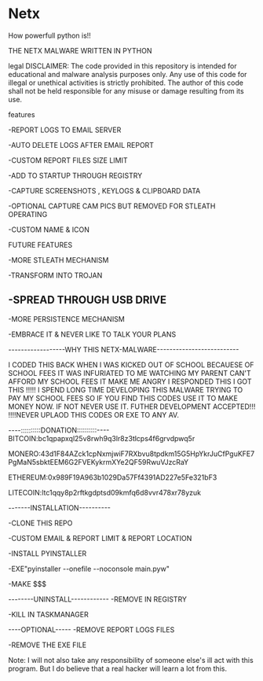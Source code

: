 # Netx
How powerfull python is!!

 THE NETX MALWARE WRITTEN IN PYTHON

 legal
 DISCLAIMER: The code provided in this repository is intended for educational and malware analysis purposes only. Any use of this code for illegal or unethical activities is strictly prohibited. The author of this code shall not be held responsible for any misuse or damage resulting from its use.

 features

 -REPORT LOGS TO EMAIL SERVER
 
 -AUTO DELETE LOGS AFTER EMAIL REPORT
 
 -CUSTOM REPORT FILES SIZE LIMIT
 
 -ADD TO STARTUP THROUGH REGISTRY
 
 -CAPTURE SCREENSHOTS , KEYLOGS & CLIPBOARD DATA
 
 -OPTIONAL CAPTURE CAM PICS BUT REMOVED FOR STLEATH OPERATING
 
 -CUSTOM NAME & ICON

 FUTURE FEATURES

 -MORE STLEATH MECHANISM
 
 -TRANSFORM INTO TROJAN
 
 -SPREAD THROUGH USB  DRIVE
 -
 -MORE PERSISTENCE MECHANISM
 
 -EMBRACE IT & NEVER LIKE TO TALK YOUR PLANS


 ------------------WHY THIS NETX-MALWARE--------------------------

 I CODED THIS BACK WHEN I WAS KICKED OUT OF SCHOOL BECAUESE OF SCHOOL FEES IT WAS INFURIATED TO ME 
 WATCHING MY PARENT CAN'T AFFORD MY SCHOOL FEES IT MAKE ME ANGRY I RESPONDED THIS I GOT THIS !!!!!
 I SPEND LONG TIME DEVELOPING THIS MALWARE  TRYING TO PAY MY SCHOOL FEES SO IF YOU FIND THIS CODES 
 USE IT TO MAKE MONEY NOW.  IF NOT NEVER USE IT.  FUTHER DEVELOPMENT ACCEPTED!!!   
 !!!!NEVER UPLAOD THIS CODES OR EXE TO ANY AV.

 ----::::::::::DONATION::::::::::----
 BITCOIN:bc1qpapxql25v8rwh9q3lr8z3tlcps4f6grvdpwq5r
 
 MONERO:43d1F84AZck1cpNxmjwiF7RXbvu8tpdkm15G5HpYkrJuCfPguKFE7PgMaN5sbktEEM6G2FVEKykrmXYe2QF59RwuVJzcRaY
 
 ETHEREUM:0x989F19A963b1029Da57Ff4391AD227e5Fe321bF3
 
 LITECOIN:ltc1qqy8p2rftkgdptsd09kmfq6d8vvr478xr78yzuk


 -------INSTALLATION----------

 -CLONE THIS REPO
 
 -CUSTOM EMAIL & REPORT LIMIT & REPORT LOCATION
 
 -INSTALL PYINSTALLER
 
 -EXE"pyinstaller --onefile --noconsole main.pyw"
 
 -MAKE $$$

 --------UNINSTALL------------
 -REMOVE IN REGISTRY
 
 -KILL IN TASKMANAGER
 
 ----OPTIONAL-----
 -REMOVE REPORT LOGS FILES
 
 -REMOVE THE EXE FILE

 Note: I will not also take any responsibility of someone else's ill act with this program. But I do believe that a real hacker will learn a lot from this.
 
